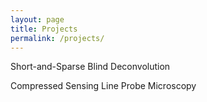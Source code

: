 ```yaml
---
layout: page
title: Projects
permalink: /projects/
---
```


Short-and-Sparse Blind Deconvolution

Compressed Sensing Line Probe Microscopy


